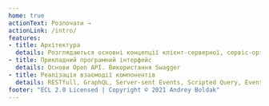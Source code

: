 ```yaml
---
home: true
actionText: Розпочати →
actionLink: /intro/
features:
- title: Архітектура 
  details: Розглядаються основні концепції клієнт-серверної, сервіс-орієнтованої, орієнтованої на події та мікросервісної архітектур
- title: Прикладний програмний інтерфейс 
  details: Основи Open API. Використання Swagger 
- title: Реалізація взаємодії компонентів 
  details: RESTfull, GraphQL, Server-sent Events, Scripted Query, Event Driven Arch, Microcervices Arch  
footer: "ECL 2.0 Licensed | Copyright © 2021 Andrey Boldak"
---
```


